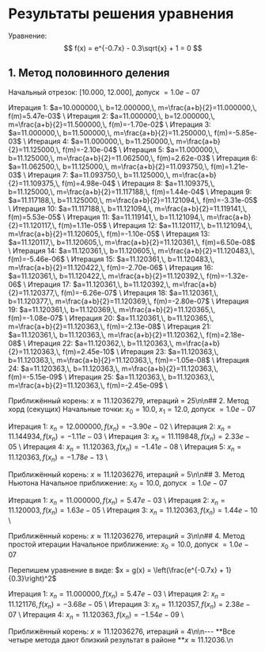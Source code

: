 # Результаты решения уравнения

Уравнение:
$$ f(x) = e^{-0.7x} - 0.3\sqrt{x} + 1 = 0 $$

## 1. Метод половинного деления
Начальный отрезок: $[10.000,\; 12.000]$, допуск $=1.0e-07$

Итерация 1: $a=10.000000,\, b=12.000000,\, m=\frac{a+b}{2}=11.000000,\, f(m)=5.47e-03$  \\
Итерация 2: $a=11.000000,\, b=12.000000,\, m=\frac{a+b}{2}=11.500000,\, f(m)=-1.70e-02$  \\
Итерация 3: $a=11.000000,\, b=11.500000,\, m=\frac{a+b}{2}=11.250000,\, f(m)=-5.85e-03$  \\
Итерация 4: $a=11.000000,\, b=11.250000,\, m=\frac{a+b}{2}=11.125000,\, f(m)=-2.10e-04$  \\
Итерация 5: $a=11.000000,\, b=11.125000,\, m=\frac{a+b}{2}=11.062500,\, f(m)=2.62e-03$  \\
Итерация 6: $a=11.062500,\, b=11.125000,\, m=\frac{a+b}{2}=11.093750,\, f(m)=1.21e-03$  \\
Итерация 7: $a=11.093750,\, b=11.125000,\, m=\frac{a+b}{2}=11.109375,\, f(m)=4.98e-04$  \\
Итерация 8: $a=11.109375,\, b=11.125000,\, m=\frac{a+b}{2}=11.117188,\, f(m)=1.44e-04$  \\
Итерация 9: $a=11.117188,\, b=11.125000,\, m=\frac{a+b}{2}=11.121094,\, f(m)=-3.31e-05$  \\
Итерация 10: $a=11.117188,\, b=11.121094,\, m=\frac{a+b}{2}=11.119141,\, f(m)=5.53e-05$  \\
Итерация 11: $a=11.119141,\, b=11.121094,\, m=\frac{a+b}{2}=11.120117,\, f(m)=1.11e-05$  \\
Итерация 12: $a=11.120117,\, b=11.121094,\, m=\frac{a+b}{2}=11.120605,\, f(m)=-1.10e-05$  \\
Итерация 13: $a=11.120117,\, b=11.120605,\, m=\frac{a+b}{2}=11.120361,\, f(m)=6.50e-08$  \\
Итерация 14: $a=11.120361,\, b=11.120605,\, m=\frac{a+b}{2}=11.120483,\, f(m)=-5.46e-06$  \\
Итерация 15: $a=11.120361,\, b=11.120483,\, m=\frac{a+b}{2}=11.120422,\, f(m)=-2.70e-06$  \\
Итерация 16: $a=11.120361,\, b=11.120422,\, m=\frac{a+b}{2}=11.120392,\, f(m)=-1.32e-06$  \\
Итерация 17: $a=11.120361,\, b=11.120392,\, m=\frac{a+b}{2}=11.120377,\, f(m)=-6.26e-07$  \\
Итерация 18: $a=11.120361,\, b=11.120377,\, m=\frac{a+b}{2}=11.120369,\, f(m)=-2.80e-07$  \\
Итерация 19: $a=11.120361,\, b=11.120369,\, m=\frac{a+b}{2}=11.120365,\, f(m)=-1.08e-07$  \\
Итерация 20: $a=11.120361,\, b=11.120365,\, m=\frac{a+b}{2}=11.120363,\, f(m)=-2.13e-08$  \\
Итерация 21: $a=11.120361,\, b=11.120363,\, m=\frac{a+b}{2}=11.120362,\, f(m)=2.18e-08$  \\
Итерация 22: $a=11.120362,\, b=11.120363,\, m=\frac{a+b}{2}=11.120363,\, f(m)=2.45e-10$  \\
Итерация 23: $a=11.120363,\, b=11.120363,\, m=\frac{a+b}{2}=11.120363,\, f(m)=-1.05e-08$  \\
Итерация 24: $a=11.120363,\, b=11.120363,\, m=\frac{a+b}{2}=11.120363,\, f(m)=-5.15e-09$  \\
Итерация 25: $a=11.120363,\, b=11.120363,\, m=\frac{a+b}{2}=11.120363,\, f(m)=-2.45e-09$  \\

Приближённый корень: $x \approx 11.12036279$, итераций = 25\n\n## 2. Метод хорд (секущих)
Начальные точки: $x_0=10.0,\; x_1=12.0$, допуск $=1.0e-07$

Итерация 1: $x_n=12.000000,\, f(x_n)=-3.90e-02$  \\
Итерация 2: $x_n=11.144934,\, f(x_n)=-1.11e-03$  \\
Итерация 3: $x_n=11.119848,\, f(x_n)=2.33e-05$  \\
Итерация 4: $x_n=11.120363,\, f(x_n)=-1.41e-08$  \\
Итерация 5: $x_n=11.120363,\, f(x_n)=-1.78e-13$  \\

Приближённый корень: $x \approx 11.12036276$, итераций = 5\n\n## 3. Метод Ньютона
Начальное приближение: $x_0=10.0$, допуск $=1.0e-07$

Итерация 1: $x_n=11.000000,\, f(x_n)=5.47e-03$  \\
Итерация 2: $x_n=11.120003,\, f(x_n)=1.63e-05$  \\
Итерация 3: $x_n=11.120363,\, f(x_n)=1.44e-10$  \\

Приближённый корень: $x \approx 11.12036276$, итераций = 3\n\n## 4. Метод простой итерации
Начальное приближение: $x_0=10.0$, допуск $=1.0e-07$

Перепишем уравнение в виде: $x = g(x) = \left(\frac{e^{-0.7x} + 1}{0.3}\right)^2$

Итерация 1: $x_n=11.000000,\, f(x_n)=5.47e-03$  \\
Итерация 2: $x_n=11.121176,\, f(x_n)=-3.68e-05$  \\
Итерация 3: $x_n=11.120357,\, f(x_n)=2.38e-07$  \\
Итерация 4: $x_n=11.120363,\, f(x_n)=-1.54e-09$  \\

Приближённый корень: $x \approx 11.12036276$, итераций = 4\n\n---
**Все четыре метода дают близкий результат в районе **$x \approx 11.12036$.\n